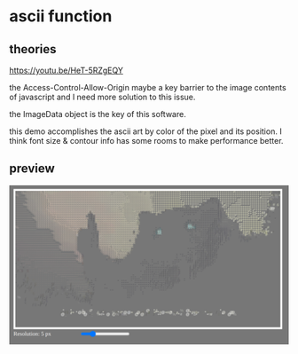 # ascii function

## theories

https://youtu.be/HeT-5RZgEQY

the Access-Control-Allow-Origin maybe a key barrier to the image contents of javascript and I need more solution to this issue.

the ImageData object is the key of this software.

this demo accomplishes the ascii art by color of the pixel and its position. I think font size & contour info has some rooms to make performance better.

## preview

![](im/preview.png)